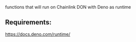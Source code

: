 functions that will run on Chainlink DON with Deno as runtime

## Requirements:
https://docs.deno.com/runtime/
